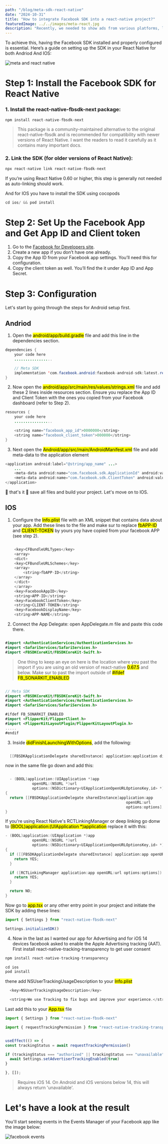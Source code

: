```yaml
---
path: "/blog/meta-sdk-react-native"
date: "2024-10-31"
title: "How to integrate Facebook SDK into a react-native project?"
featuredImage: ../../images/meta-react.jpg
description: "Recently, we needed to show ads from various platforms, like Facebook and Instagram for our React Native app."
---
```


To achieve this, having the Facebook SDK installed and properly configured is essential.
Here’s a guide on setting up the SDK in your React Native for both Andriod And IOS:

![meta and react native](https://i.imgur.com/hfOHSvg.png)

# Step 1: Install the Facebook SDK for React Native

### 1. Install the react-native-fbsdk-next package:

```js
npm install react-native-fbsdk-next

```

> This package is a community-maintained alternative to the original react-native-fbsdk and is recommended for compatibility with newer versions of React Native.
> I want the readers to read it carefully as it contains many important docs.

### 2. Link the SDK (for older versions of React Native):

```js
npx react-native link react-native-fbsdk-next

```

If you’re using React Native 0.60 or higher, this step is generally not needed as auto-linking should work.

And for IOS you have to install the SDK using cocopods

```js
cd ios/ && pod install

```

# Step 2: Set Up the Facebook App and Get App ID and Client token

1. Go to the [Facebook for Developers site](https://developers.facebook.com/).
2. Create a new app if you don’t have one already.
3. Copy the App ID from your Facebook app settings. You’ll need this for configuration.
4. Copy the client token as well. You’ll find the it under App ID and App Secret.

# Step 3: Configuration

Let's start by going through the steps for Android setup first.

## Andriod

1. Open the <mark>android/app/build.gradle</mark> file and add this line in the dependencies section.

```java
dependencies {
    your code here
    .................

    // Meta SDK
    implementation 'com.facebook.android:facebook-android-sdk:latest.release'
}

```

2. Now open the <mark>android/app/src/main/res/values/strings.xml</mark> file and add these 2 lines inside resources section. Ensure you replace the App ID and Client Token with the ones you copied from your Facebook dashboard (refer to Step 2).

```java
resources {
    your code here
    .................

    <string name="facebook_app_id">0000000</string>
    <string name="facebook_client_token">000000</string>
}

```

3. Next open the <mark>Android/app/src/main/AndroidManifest.xml</mark> file and add meta-data to the application element

```java
<application android:label="@string/app_name" ...>
    ...
    <meta-data android:name="com.facebook.sdk.ApplicationId" android:value="@string/facebook_app_id"/>
    <meta-data android:name="com.facebook.sdk.ClientToken" android:value="@string/facebook_client_token"/>
</application>

```

🎉 that's it 🎉 save all files and build your project. Let's move on to IOS.

## IOS

1. Configure the <mark>Info.plist</mark> file with an XML snippet that contains data about your app. Add these lines to the file and make sur to replace <mark>fbAPP-ID</mark> and <mark>CLIENT-TOKEN</mark> by yours yoy have copied from your facebook APP (see step 2).

```js #

    <key>CFBundleURLTypes</key>
    <array>
    <dict>
    <key>CFBundleURLSchemes</key>
    <array>
        <string>fbAPP-ID</string>
    </array>
    </dict>
    </array>
    <key>FacebookAppID</key>
    <string>APP-ID</string>
    <key>FacebookClientToken</key>
    <string>CLIENT-TOKEN</string>
    <key>FacebookDisplayName</key>
    <string>APP-NAME</string>
```

2. Connect the App Delegate: open AppDelegate.m file and paste this code there.

```swift

#import <AuthenticationServices/AuthenticationServices.h>
#import <SafariServices/SafariServices.h>
#import <FBSDKCoreKit/FBSDKCoreKit-Swift.h>

```

> One thing to keep an eye on here is the location where you past the import if you are using an old version of react-native <mark class="gr">0.67.5</mark> and below. Make sur to past the import outside of <mark class="gr">#ifdef FB_SONARKIT_ENABLED</mark>

```swift

// Meta SDK
#import <FBSDKCoreKit/FBSDKCoreKit-Swift.h>
#import <AuthenticationServices/AuthenticationServices.h>
#import <SafariServices/SafariServices.h>

#ifdef FB_SONARKIT_ENABLED
#import <FlipperKit/FlipperClient.h>
#import <FlipperKitLayoutPlugin/FlipperKitLayoutPlugin.h>
.....
#endif

```

3. Inside <mark>didFinishLaunchingWithOptions</mark>, add the following:

```swift

  [[FBSDKApplicationDelegate sharedInstance] application:application didFinishLaunchingWithOptions:launchOptions];

```

now in the same file go down and add this:

```swift

  - (BOOL)application:(UIApplication *)app
            openURL:(NSURL *)url
            options:(NSDictionary<UIApplicationOpenURLOptionsKey,id> *)options
{
  return [[FBSDKApplicationDelegate sharedInstance]application:app
                                                      openURL:url
                                                      options:options];
}

```

If you're using React Native's RCTLinkingManager or deep linking go donw to <mark>(BOOL)application:(UIApplication \*)application</mark> replace it with this:

```swift
- (BOOL)application:(UIApplication *)app
            openURL:(NSURL *)url
            options:(NSDictionary<UIApplicationOpenURLOptionsKey,id> *)options
{
  if ([[FBSDKApplicationDelegate sharedInstance] application:app openURL:url options:options]) {
    return YES;
  }

  if ([RCTLinkingManager application:app openURL:url options:options]) {
    return YES;
  }

  return NO;
}

```

Now go to <mark>app.tsx</mark> or any other entry point in your project and initiate the SDK by adding these lines:

```js
import { Settings } from "react-native-fbsdk-next"

Settings.initializeSDK()
```

4. Now in the last as I wanted our app for Advertising and for iOS 14 devices facebook asked to enable the Apple Advertising tracking (AAT).
   First install react-native-tracking-transparency to get user consent

```js
npm install react-native-tracking-transparency

cd ios
pod install

```

thene add NSUserTrackingUsageDescription to your <mark>Info.plist</mark>

```swift
  <key>NSUserTrackingUsageDescription</key>

  <string>We use Tracking to fix bugs and improve your experience.</string>
```

Last add this to your <mark>App.tsx</mark> file

```js
import { Settings } from "react-native-fbsdk-next"

import { requestTrackingPermission } from "react-native-tracking-transparency"


useEffect(() => {
const trackingStatus = await requestTrackingPermission()

if (trackingStatus === "authorized" || trackingStatus === "unavailable") {
  await Settings.setAdvertiserTrackingEnabled(true)
}

}, []);
```

> Requires iOS 14. On Android and iOS versions below 14, this will always return 'unavailable'.

# Let's have a look at the result

You'll start seeing events in the Events Manager of your Facebook app like the image below:

![facebook events](https://i.imgur.com/OP5cG8j.png)
